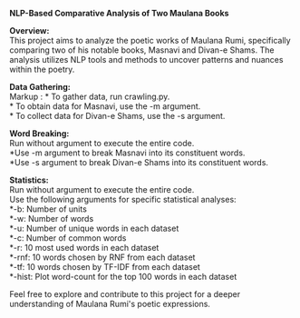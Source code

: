 **NLP-Based Comparative Analysis of Two Maulana Books**

**Overview:**  
This project aims to analyze the poetic works of Maulana Rumi, specifically comparing two of his notable books, Masnavi and Divan-e Shams. The analysis utilizes NLP tools and methods to uncover patterns and nuances within the poetry.  

**Data Gathering:**  
Markup : * To gather data, run crawling.py.  
         * To obtain data for Masnavi, use the -m argument.  
         * To collect data for Divan-e Shams, use the -s argument.  

**Word Breaking:**  
Run without argument to execute the entire code.  
*Use -m argument to break Masnavi into its constituent words.  
*Use -s argument to break Divan-e Shams into its constituent words.  

**Statistics:**  
Run without argument to execute the entire code.  
Use the following arguments for specific statistical analyses:  
*-b: Number of units  
*-w: Number of words  
*-u: Number of unique words in each dataset  
*-c: Number of common words  
*-r: 10 most used words in each dataset  
*-rnf: 10 words chosen by RNF from each dataset  
*-tf: 10 words chosen by TF-IDF from each dataset  
*-hist: Plot word-count for the top 100 words in each dataset  

Feel free to explore and contribute to this project for a deeper understanding of Maulana Rumi's poetic expressions.

